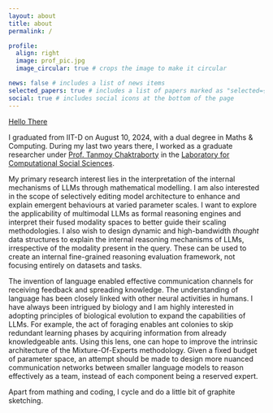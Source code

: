 ```yaml
---
layout: about
title: about
permalink: /

profile:
  align: right
  image: prof_pic.jpg
  image_circular: true # crops the image to make it circular

news: false # includes a list of news items
selected_papers: true # includes a list of papers marked as "selected={true}"
social: true # includes social icons at the bottom of the page
---
```


<!--
<br>
_Hold your head up high_,<br>
_For at the end of the storm,_<br>
_There is a golden sky._<br>
CC: <a href = 'https://www.youtube.com/watch?v=xx0Ru_1zPVk'>YNWA</a>
<br><br><br><br>
-->

<a href = 'https://www.youtube.com/watch?v=rEq1Z0bjdw'> Hello There </a> <br>

I graduated from IIT-D on August 10, 2024, with a dual degree in Maths & Computing. During my last two years there, I worked as a graduate researcher under <a href = 'https://tanmoychak.com/'>Prof. Tanmoy Chaktraborty</a> in the <a href = 'lcs2.in'>Laboratory for Computational Social Sciences</a>. 

My primary research interest lies in the interpretation of the internal mechanisms of LLMs through mathematical modelling. I am also interested in the scope of selectively editing model architecture to enhance and explain emergent behaviours at varied parameter scales. I want to explore the applicability of multimodal LLMs as formal reasoning engines and interpret their fused modality spaces to better guide their scaling methodologies. I also wish to design dynamic and high-bandwidth _thought_ data structures to explain the internal reasoning mechanisms of LLMs, irrespective of the modality present in the query. These can be used to create an internal fine-grained reasoning evaluation framework, not focusing entirely on datasets and tasks. 

The invention of language enabled effective communication channels for receiving feedback and spreading knowledge. The understanding of language has been closely linked with other neural activities in humans. I have always been intrigued by biology and I am highly interested in adopting principles of biological evolution to expand the capabilities of LLMs. For example, the act of foraging enables ant colonies to skip redundant learning phases by acquiring information from already knowledgeable ants. Using this lens, one can hope to improve the intrinsic architecture of the Mixture-Of-Experts methodology. Given a fixed budget of parameter space, an attempt should be made to design more nuanced communication networks between smaller language models to reason effectively as a team, instead of each component being a reserved expert.

Apart from mathing and coding, I cycle and do a little bit of graphite sketching.<br>


<!--
My research interests primarily lie in explaining the behaviour of modern LLMs through mechanistic interpretation and establishing parallels between the biological think-tank (yes, the _squishy brain_) and modern architectures for language modelling. I am working on some cool problems as a quantitative model researcher at <a href = 'wellsfargo.com'>Wells Fargo</a>. The opportunity to re-learn <a href = 'https://www.math.uchicago.edu/~lawler/finbook.pdf'> math </a> fundamentals is surely refreshing. (But my heart still lies inside a neural net). <br>
-->


<!--
I also follow Chelsea F.C. and am an active <a href = 'https://fantasy.premierleague.com/entry/7736456/history'> FPL </a> player.<br>
Do message me at any of my contact points if you want to talk about NLP, <a href = 'https://www.youtube.com/watch?v=9XIuBCFNBFw'> Progressive Rock</a> or <a href = 'https://www.youtube.com/watch?v=sJQ_QvNGhHc'>The Big Bang Theory</a>.
-->


<!--Put your address / P.O. box / other info right below your picture. You can also disable any of these elements by editing `profile` property of the YAML header of your `_pages/about.md`. Edit `_bibliography/papers.bib` and Jekyll will render your [publications page](/al-folio/publications/) automatically.-->

<!--Link to your social media connections, too. This theme is set up to use [Font Awesome icons](https://fontawesome.com/) and [Academicons](https://jpswalsh.github.io/academicons/), like the ones below. Add your Facebook, Twitter, LinkedIn, Google Scholar, or just disable all of them.-->


